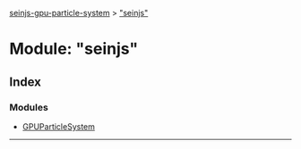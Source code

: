 [seinjs-gpu-particle-system](../README.md) > ["seinjs"](../modules/_seinjs_.md)

# Module: "seinjs"

## Index

### Modules

* [GPUParticleSystem](_seinjs_.gpuparticlesystem.md)

---

